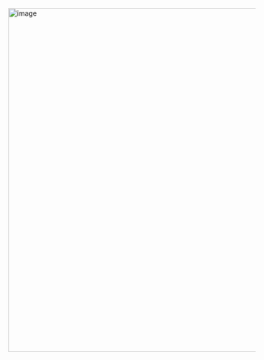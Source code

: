 <img width="1017" height="700" alt="image" src="https://github.com/user-attachments/assets/10ac6302-8d1e-4dd1-847f-df8a35f20fbd" />
